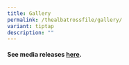 ```yaml
---
title: Gallery
permalink: /thealbatrossfile/gallery/
variant: tiptap
description: ""
---
```

<h4>See media releases <strong><a href="https://www.nlb.gov.sg/main/about-us/press-room-and-publications" rel="noopener nofollow" target="_blank">here</a></strong>.</h4>
<p></p>